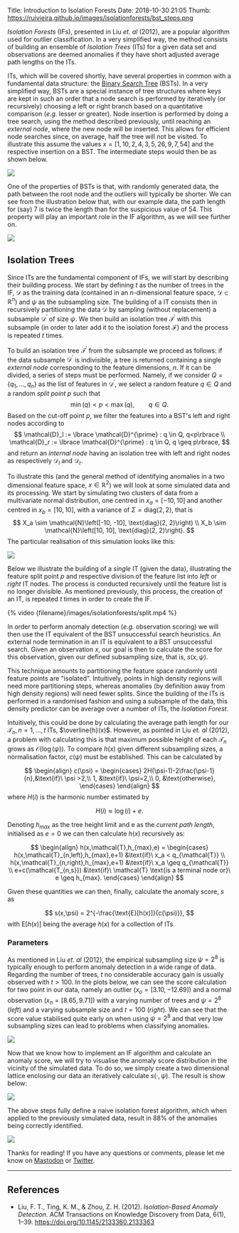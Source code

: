 Title: Introduction to Isolation Forests
Date: 2018-10-30 21:05
Thumb: https://ruivieira.github.io/images/isolationforests/bst_steps.png

*Isolation Forests* (IFs), presented in Liu *et. al* (2012), are a popular algorithm used for outlier classification. In a very simplified way, the method consists of building an ensemble of
*Isolation Trees* (ITs) for a given data set and observations are deemed anomalies if they have short adjusted average path lengths on the ITs.

ITs, which will be covered shortly, have several properties in common with a fundamental data structure: the [Binary Search Tree](https://en.wikipedia.org/wiki/Binary_search_tree) (BSTs). In a very simplified way, BSTs are a special instance of tree structures where keys are kept in such an order that a node search is performed by iteratively (or recursively) choosing a left or right branch based on a quantitative comparison (*e.g.* lesser or greater). Node insertion is performed by doing a tree search, using the method described previously, until reaching an _external node_, where the new node will be inserted. This allows for efficient node searches since, on average, half the tree will not be visited. To illustrate this assume the values $x=[1, 10, 2, 4, 3, 5, 26, 9, 7, 54]$ and the respective insertion on a BST. The intermediate steps would then be as shown below.

![](images/isolationforests/bst_steps.png)

One of the properties of BSTs is that, with randomly generated data, the path between the root node and the outliers will typically be shorter. We can see from the illustration below that, with our example data, the path length for (say) 7 is twice the length than for the suspicious value of 54. This property will play an important role in the IF algorithm, as we will see further on.

![](images/isolationforests/bst_path_length.png)

## Isolation Trees

Since ITs are the fundamental component of IFs, we will start by describing their building process. We start by defining $t$ as the number of trees in the IF, $\mathcal{D}$ as the training data (contained in an $n$-dimensional feature space, $\mathcal{D} \subset \mathbb{R}^n$) and $\psi$ as the subsampling size. The building of a IT consists then in recursively partitioning the data $\mathcal{D}$ by sampling (without replacement) a subsample $\mathcal{D}^{\prime}$ of size $\psi$. We then build an isolation tree $\mathcal{T}^{\prime}$ with this subsample (in order to later add it to the isolation forest $\mathcal{F}$) and the process is repeated $t$ times.

To build an isolation tree $\mathcal{T}^{\prime}$ from the subsample we proceed as follows: if the data subsample $\mathcal{D}^{\prime}$ is indivisible, a tree is returned containing a single _external node_ corresponding to the feature dimensions, $n$.  If it can be divided, a series of steps must be performed. Namely, if we consider $Q = \lbrace q_1,\dots,q_n\rbrace$ as the list of features in $\mathcal{D}^{\prime}$, we select a random feature $q \in Q$ and a random _split point_ $p$ such that
$$
\min(q) < p < \max(q), \qquad q \in Q.
$$
Based on the cut-off point $p$, we filter the features into a BST's left and right nodes according to
$$
\mathcal{D}_l := \lbrace \mathcal{D}^{\prime} : q \in Q,  q<p\rbrace \\
\mathcal{D}_r := \lbrace \mathcal{D}^{\prime} : q \in Q,  q \geq p\rbrace,
$$
and return an _internal node_ having an isolation tree with left and right nodes as respectively $\mathcal{D}_l$ and $\mathcal{D}_r$.

To illustrate this (and the general method of identifying anomalies in a two dimensional feature space, $x\in\mathbb{R}^2$) we will look at some simulated data and its processing. We start by simulating two clusters of data from a multivariate normal distribution, one centred in $x_a=[-10, 10]$ and another centred in $x_b=[10, 10]$, with a variance of $\Sigma=\text{diag}(2, 2)$, that is
$$
X_a \sim \mathcal{N}\left([-10, -10], \text{diag}(2, 2)\right) \\
X_b \sim \mathcal{N}\left([10, 10], \text{diag}(2, 2)\right).
$$
The particular realisation of this simulation looks like this:

![](images/isolationforests/data.png)

Below we illustrate the building of a _single_ IT (given the data), illustrating the feature split point $p$ and respective division of the feature list into _left_ or _right_ IT nodes. The process is conducted recursively until the feature list is no longer divisible. As mentioned previously, this process, the creation of an IT, is repeated $t$ times in order to create the IF.

{% video {filename}/images/isolationforests/split.mp4 %}

In order to perform anomaly detection (*e.g.* observation scoring) we will then use the IT equivalent of the BST unsuccessful search heuristics. An external node termination in an IT is equivalent to a BST unsuccessful search. Given an observation $x$, our goal is then to calculate the score for this observation, given our defined subsampling size, that is, $s(x,\psi)$.

This technique amounts to partitioning the feature space randomly until feature points are "isolated". Intuitively, points in high density regions will need more partitioning steps, whereas anomalies (by definition away from high density regions) will need fewer splits. Since the building of the ITs is performed in a randomised fashion and using a subsample of the data, this density predictor can be average over a number of ITs, the _Isolation Forest_.

Intuitively, this could be done by calculating the average path length for our $\mathcal{T}_n, n=1,\dots,t$ ITs, $\overline{h}(x)$. However, as pointed in Liu _et. al_ (2012), a problem with calculating this is that maximum possible height of each $\mathcal{T}_n$ grows as $\mathcal{O}(\log(\psi))$. To compare $h(x)$ given different subsampling sizes, a normalisation factor, $c(\psi)$ must be established. This can be calculated by

$$
\begin{align}
c(\psi) = \begin{cases}
2H(\psi-1)-2\frac{\psi-1}{n},&\text{if}\ \psi >2,\\
1, &\text{if}\ \psi=2,\\
0, &\text{otherwise}, 
\end{cases}
\end{align}
$$
where $H(i)$ is the harmonic number estimated by

$$
H(i)\approx\log(i) + e.
$$

Denoting $h_{max}$ as the tree height limit and e as the _current path length_, initialised as $e=0$ we can then calculate $h(x)$ recursively as:

$$
\begin{align}
h(x,\mathcal{T},h_{max},e) = \begin{cases}
h(x,\mathcal{T}_{n,left},h_{max},e+1) &\text{if}\ x_a < q_{\mathcal{T}} \\
h(x,\mathcal{T}_{n,right},h_{max},e+1) &\text{if}\ x_a \geq q_{\mathcal{T}} \\
e+c(\mathcal{T_{n,s}}) &\text{if}\ \mathcal{T} \text{is a terminal node or}\ e \geq h_{max}.
\end{cases}
\end{align}
$$

Given these quantities we can then, finally, calculate the anomaly score, $s$ as

$$
s(x,\psi) = 2^{-\frac{\text{E}[h(x)]}{c(\psi)}},
$$
with $\text{E}[h(x)]$ being the average $h(x)$ for a collection of ITs.

### Parameters

As mentioned in Liu *et. al* (2012), the empirical subsampling size $\psi=2^8$ is typically enough to perform anomaly detection in a wide range of data. Regarding the number of trees, $t$ no considerable accuracy gain is usually observed with $t>100$. In the plots below, we can see the score calculation for two point in our data, namely an outlier ($x_o=[3.10, -12.69])$ and a normal observation ($x_n=[8.65, 9.71]$) with a varying number of trees and $\psi=2^8$ (*left*) and a varying subsample size and $t=100$ (*right*). We can see that the score value stabilised quite early on when using $\psi=2^8$ and that very low subsampling sizes can lead to problems when classifying anomalies.

![](images/isolationforests/avg_score.png)

Now that we know how to implement an IF algorithm and calculate an anomaly score, we will try to visualise the anomaly score distribution in the vicinity of the simulated data. To do so, we simply create a two dimensional lattice enclosing our data an iteratively calculate $s(\cdot, \psi)$. The result is show below:

![](images/isolationforests/score_field.png)

The above steps fully define a naive isolation forest algorithm, which when applied to the previously simulated data, result in 88% of the anomalies being correctly identified.

![](images/isolationforests/detection.png)

Thanks for reading! If you have any questions or comments, please let me know on [Mastodon](https://mastodon.social/@ruivieira) or [Twitter](https://twitter.com/ruimvieira).

---
## References
* Liu, F. T., Ting, K. M., & Zhou, Z. H. (2012). *Isolation-Based Anomaly Detection.* ACM Transactions on Knowledge Discovery from Data, 6(1), 1–39. https://doi.org/10.1145/2133360.2133363

